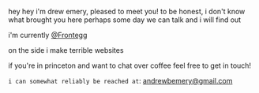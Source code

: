 hey hey
i'm drew emery, pleased to meet you!
to be honest, i don't know what brought you here
perhaps some day we can talk and i will find out

i'm currently [@Frontegg](https://frontegg.com)

on the side i make terrible websites

if you're in princeton and want to chat over coffee feel free to get in touch!

`i can somewhat reliably be reached at`: andrewbemery@gmail.com

